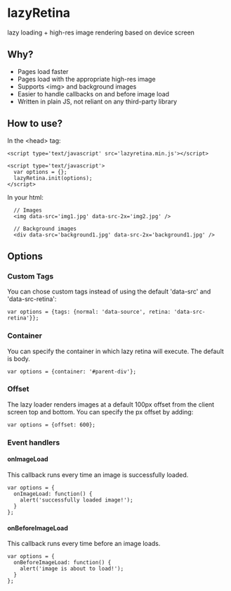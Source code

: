 lazyRetina
==========

lazy loading + high-res image rendering based on device screen

## Why?

* Pages load faster
* Pages load with the appropriate high-res image
* Supports \<img> and background images
* Easier to handle callbacks on and before image load
* Written in plain JS, not reliant on any third-party library


## How to use?

In the \<head> tag:

```
<script type='text/javascript' src='lazyretina.min.js'></script>

<script type='text/javascript'>
  var options = {};
  lazyRetina.init(options);
</script>

```

In your html:


```
  // Images
  <img data-src='img1.jpg' data-src-2x='img2.jpg' />

  // Background images
  <div data-src='background1.jpg' data-src-2x='background1.jpg' />
```


## Options

### Custom Tags
You can chose custom tags instead of using the default 'data-src' and 'data-src-retina':

```
var options = {tags: {normal: 'data-source', retina: 'data-src-retina'}};
```

### Container

You can specify the container in which lazy retina will execute.  The default is body.

```
var options = {container: '#parent-div'};
```

### Offset

The lazy loader renders images at a default 100px offset from the client screen top and bottom.
You can specify the px offset by adding: 

```
var options = {offset: 600};
```

### Event handlers

#### onImageLoad

This callback runs every time an image is successfully loaded.

```
var options = {
  onImageLoad: function() { 
    alert('successfully loaded image!'); 
  }
};
```

#### onBeforeImageLoad

This callback runs every time before an image loads.

```
var options = {
  onBeforeImageLoad: function() {
    alert('image is about to load!');
  }
};
